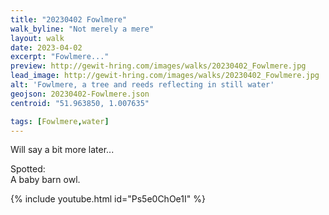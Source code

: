 ```yaml
---
title: "20230402 Fowlmere"
walk_byline: "Not merely a mere"
layout: walk
date: 2023-04-02
excerpt: "Fowlmere..."
preview: http://gewit-hring.com/images/walks/20230402_Fowlmere.jpg
lead_image: http://gewit-hring.com/images/walks/20230402_Fowlmere.jpg
alt: 'Fowlmere, a tree and reeds reflecting in still water'
geojson: 20230402-Fowlmere.json
centroid: "51.963850, 1.007635"

tags: [Fowlmere,water]
---
```

Will say a bit more later...


Spotted:   
A baby barn owl.

{% include youtube.html id="Ps5e0ChOe1I" %} 

